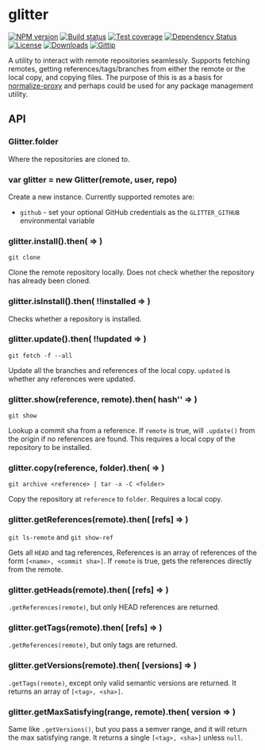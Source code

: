 
# glitter

[![NPM version][npm-image]][npm-url]
[![Build status][travis-image]][travis-url]
[![Test coverage][coveralls-image]][coveralls-url]
[![Dependency Status][david-image]][david-url]
[![License][license-image]][license-url]
[![Downloads][downloads-image]][downloads-url]
[![Gittip][gittip-image]][gittip-url]

A utility to interact with remote repositories seamlessly.
Supports fetching remotes, getting references/tags/branches
from either the remote or the local copy, and copying files.
The purpose of this is as a basis for [normalize-proxy](https://github.com/normalize/proxy.js)
and perhaps could be used for any package management utility.

## API

### Glitter.folder

Where the repositories are cloned to.

### var glitter = new Glitter(remote, user, repo)

Create a new instance. Currently supported remotes are:

- `github` - set your optional GitHub credentials as the `GLITTER_GITHUB` environmental variable

### glitter.install().then( => )

`git clone`

Clone the remote repository locally.
Does not check whether the repository has already been cloned.

### glitter.isInstall().then( !!installed => )

Checks whether a repository is installed.

### glitter.update().then( !!updated => )

`git fetch -f --all`

Update all the branches and references of the local copy.
`updated` is whether any references were updated.

### glitter.show(reference, remote).then( hash'' => )

`git show`

Lookup a commit sha from a reference.
If `remote` is true, will `.update()` from the origin if no references are found.
This requires a local copy of the repository to be installed.

### glitter.copy(reference, folder).then( => )

`git archive <reference> | tar -x -C <folder>`

Copy the repository at `reference` to `folder`.
Requires a local copy.

### glitter.getReferences(remote).then( [refs] => )

`git ls-remote` and `git show-ref`

Gets all `HEAD` and tag references,
References is an array of references of the form `[<name>, <commit sha>]`.
If `remote` is true, gets the references directly from the remote.

### glitter.getHeads(remote).then( [refs] => )

`.getReferences(remote)`, but only HEAD references are returned.

### glitter.getTags(remote).then( [refs] => )

`.getReferences(remote)`, but only tags are returned.

### glitter.getVersions(remote).then( [versions] => )

`.getTags(remote)`, except only valid semantic versions are returned.
It returns an array of `[<tag>, <sha>]`.

### glitter.getMaxSatisfying(range, remote).then( version => )

Same like `.getVersions()`, but you pass a semver range,
and it will return the max satisfying range.
It returns a single `[<tag>, <sha>]` unless `null`.

[npm-image]: https://img.shields.io/npm/v/glitter.svg?style=flat-square
[npm-url]: https://npmjs.org/package/glitter
[github-tag]: http://img.shields.io/github/tag/repo-utils/glitter.svg?style=flat-square
[github-url]: https://github.com/repo-utils/glitter/tags
[travis-image]: https://img.shields.io/travis/repo-utils/glitter.svg?style=flat-square
[travis-url]: https://travis-ci.org/repo-utils/glitter
[coveralls-image]: https://img.shields.io/coveralls/repo-utils/glitter.svg?style=flat-square
[coveralls-url]: https://coveralls.io/r/repo-utils/glitter?branch=master
[david-image]: http://img.shields.io/david/repo-utils/glitter.svg?style=flat-square
[david-url]: https://david-dm.org/repo-utils/glitter
[license-image]: http://img.shields.io/npm/l/glitter.svg?style=flat-square
[license-url]: LICENSE
[downloads-image]: http://img.shields.io/npm/dm/glitter.svg?style=flat-square
[downloads-url]: https://npmjs.org/package/glitter
[gittip-image]: https://img.shields.io/gittip/jonathanong.svg?style=flat-square
[gittip-url]: https://www.gittip.com/jonathanong/
